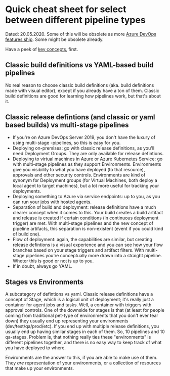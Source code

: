 # Quick cheat sheet for select between different pipeline types

Dated: 20.05.2020. Some of this will be obsolete as more [Azure DevOps features ship](https://docs.microsoft.com/en-us/azure/devops/release-notes/features-timeline). Some might be obsolete already.

Have a peek of [key concepts](https://docs.microsoft.com/en-us/azure/devops/pipelines/get-started/key-pipelines-concepts?view=azure-devops), first. 

## Classic build definitions vs YAML-based build pipelines

No real reason to choose classic build definitions (aka. build definitions made with visual editor), except if you already have a ton of them. Classic build definitions are good for learning how pipelines work, but that's about it.

## Classic release defintions (and classic or yaml based builds) vs multi-stage pipelines

* If you're on Azure DevOps Server 2019, you don't have the luxury of using multi-stage -pipelines, so this is easy for you.
* Deploying on-premises: go with classic release definitions, as you'll need Deployment Groups. They are only available for release defintions.
* Deploying to virtual machines in Azure or Azure Kubernetes Service: go with multi-stage pipelines as they support Environments. Environments give you visibility to what you have deployed (to that resource), approvals and other security controls. Environments are kind of synonym for Deployment groups (for Virtual Machines, both deploy a local agent to target machines), but a lot more useful for tracking your deployments.
* Deploying something to Azure via service endpoints: up to you, as you can run your jobs with hosted agents.
* Separation of build and deployment: release definitions have a much clearer concept when it comes to this. Your build creates a build artifact and release is created if certain conditions (in continuous deployment trigger) are met. With multi-stage pipelines and the new concept of pipeline artifacts, this separation is non-existent (event if you could kind of build one).
* Flow of deployment: again, the capabilities are similar, but creating release defintions is a visual experience and you can see how your flow branches based on your stage triggers and artifact filters. With multi-stage pipelines you're conceptually more drawn into a straight pipeline. Wheter this is good or not is up to you.
* If in doubt, always go YAML.

## Stages vs Environments

A subcategory of defintions vs yaml. Classic release definitions have a concept of Stage, which is a logical unit of deployment; it's really just a container for agent jobs and tasks. Well, a container with triggers with approval controls. One of the downside for stages is that (at least for people coming from traditional pet-type of environments that you don't ever tear down) they usually end up representing your environments (dev/test/qa/prod/etc). If you end up with multiple release definitions, you usually end up having similar stages in each of them. So, 10 pipelines and 10 qa-stages. Problem is, that nothing really ties these "environments" is different pipelines together, and there is no easy way to keep track of what you have deployed to where.

Environments are the answer to this, if you are able to make use of them. They _are_ representation of your environments, or a collection of resources that make up your environments.

